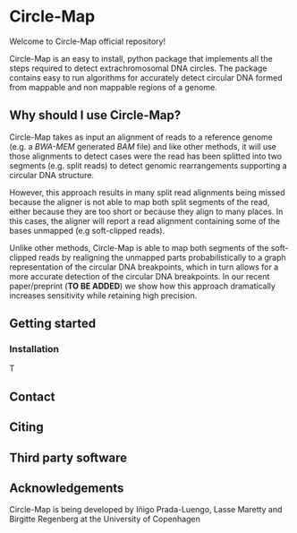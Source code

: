 # Circle-Map

Welcome to Circle-Map official repository!

Circle-Map is an easy to install, python package that implements all the steps required to detect extrachromosomal DNA circles. The package  contains easy to run algorithms for accurately detect circular DNA formed from mappable and non mappable regions of a genome.

    
## Why should I use Circle-Map?

Circle-Map takes as input an alignment of reads to a reference genome (e.g. a *BWA-MEM* generated *BAM* file) and like other methods, it will use those alignments to detect cases were the read has been splitted into two segments (e.g. split reads) to detect genomic rearrangements supporting a circular DNA structure.

However, this approach results in many split read alignments being missed because the aligner is not able to map both split segments of the read, either because they are too short or because they align to many places. In this cases, the aligner will report a read alignment containing some of the bases unmapped (e.g soft-clipped reads). 

Unlike other methods, Circle-Map is able to map both segments of the soft-clipped reads by realigning the unmapped parts probabilistically to a graph representation of the circular DNA breakpoints, which in turn allows for a more accurate detection of the circular DNA breakpoints. In our recent paper/preprint (**TO BE ADDED**) we show how this approach dramatically increases sensitivity while retaining high precision.


## Getting started

### Installation

T

## Contact

## Citing

## Third party software

## Acknowledgements

Circle-Map is being developed by Iñigo Prada-Luengo, Lasse Maretty and Birgitte Regenberg at the University of Copenhagen
